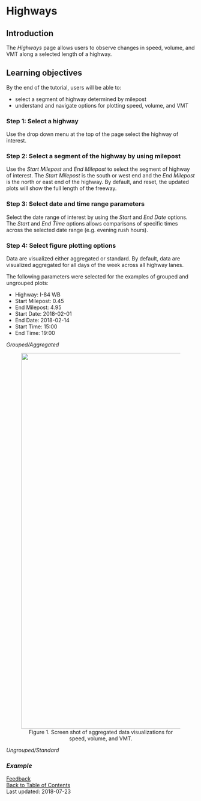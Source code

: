 # Highways

## Introduction
The _Highways_ page allows users to observe changes in speed, volume, and VMT along a selected length of a highway.

## Learning objectives
By the end of the tutorial, users will be able to:
* select a segment of highway determined by milepost
* understand and navigate options for plotting speed, volume, and VMT

### Step 1: Select a highway
Use the drop down menu at the top of the page select the highway of interest.

### Step 2: Select a segment of the highway by using milepost
Use the _Start Milepost_ and _End Milepost_ to select the segment of highway of interest. The _Start Milepost_ is the south or west end and the _End Milepost_ is the north or east end of the highway. By default, and reset, the updated plots will show the full length of the freeway.

### Step 3: Select date and time range parameters
Select the date range of interest by using the _Start_ and _End Date_ options. The _Start_ and _End Time_ options allows comparisons of specific times across the selected date range (e.g. evening rush hours).

### Step 4: Select figure plotting options
Data are visualized either aggregated or standard. By default, data are visualized aggregated for all days of the week across all highway lanes.

The following parameters were selected for the examples of grouped and ungrouped plots:
* Highway: I-84 WB
* Start Milepost: 0.45
* End Milepost: 4.95
* Start Date: 2018-02-01
* End Date: 2018-02-14
* Start Time: 15:00
* End Time: 19:00

_Grouped/Aggregated_
<figure align = "center">
<img src="https://github.com/adus/portal-documentation/blob/master/images/highways-images/aggregated_img" width="1000">
<figcaption>Figure 1. Screen shot of aggregated data visualizations for speed, volume, and VMT.</figcaption>
</figure>

_Ungrouped/Standard_



### _Example_


[Feedback](https://github.com/adus/portal-documentation/issues)  
[Back to Table of Contents](https://github.com/adus/portal-documentation)  
Last updated: 2018-07-23
